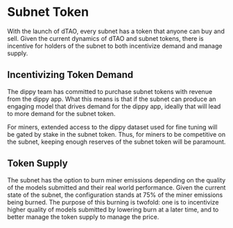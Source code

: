 # Subnet Token

With the launch of dTAO, every subnet has a token that anyone can buy and sell. 
Given the current dynamics of dTAO and subnet tokens, there is incentive for holders of the subnet to both incentivize demand and manage supply.

## Incentivizing Token Demand

The dippy team has committed to purchase subnet tokens with revenue from the dippy app. What this means is that if the subnet can produce an engaging model that drives demand for the dippy app, ideally that will lead to more demand for the subnet token.

For miners, extended access to the dippy dataset used for fine tuning will be gated by stake in the subnet token. Thus, for miners to be competitive on the subnet, keeping enough reserves of the subnet token will be paramount.

## Token Supply

The subnet has the option to burn miner emissions depending on the quality of the models submitted and their real world performance.
Given the current state of the subnet, the configuration stands at 75% of the miner emissions being burned. The purpose of this burning is twofold: one is to incentivize higher quality of models submitted by lowering burn at a later time, and to better manage the token supply to manage the price.

